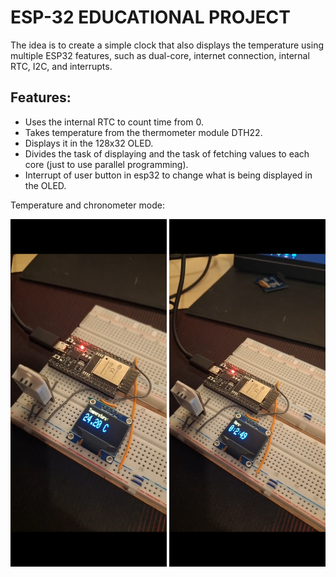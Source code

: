 # ESP-32 EDUCATIONAL PROJECT
  The idea is to create a simple clock that also displays the temperature using multiple ESP32 features, such as dual-core, internet connection, internal RTC, I2C, and interrupts.

## Features:
- Uses the internal RTC to count time from 0.
- Takes temperature from the thermometer module DTH22.
- Displays it in the 128x32 OLED.
- Divides the task of displaying and the task of fetching values to each core (just to use parallel programming).
- Interrupt of user button in esp32 to change what is being displayed in the OLED.

Temperature and chronometer mode:

<img src="temperature.jpg" alt="Alt text" width="250"/> <img src="chronometer.jpg" alt="Alt tex" width="250"/>
